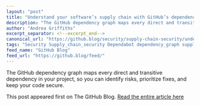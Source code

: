 ```yaml
---
layout: "post"
title: "Understand your software’s supply chain with GitHub’s dependency graph"
description: "The GitHub dependency graph maps every direct and transitive dependency in your project, so you can ..."
author: "Andrea Griffiths"
excerpt_separator: <!--excerpt_end-->
canonical_url: "https://github.blog/security/supply-chain-security/understand-your-softwares-supply-chain-with-githubs-dependency-graph/"
tags: "Security Supply_chain_security Dependabot dependency_graph supply_chain GitHub news"
feed_name: "GitHub Blog"
feed_url: "https://github.blog/feed/"
---
```


The GitHub dependency graph maps every direct and transitive dependency in your project, so you can identify risks, prioritize fixes, and keep your code secure.<!--excerpt_end-->

This post appeared first on The GitHub Blog. [Read the entire article here](https://github.blog/security/supply-chain-security/understand-your-softwares-supply-chain-with-githubs-dependency-graph/)
